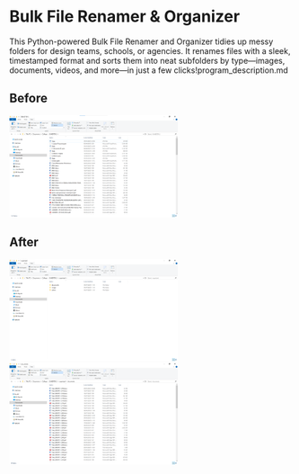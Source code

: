 # Bulk File Renamer & Organizer

This Python-powered Bulk File Renamer and Organizer tidies up 
messy folders for design teams, schools, or agencies. 
It renames files with a sleek, timestamped format and sorts them 
into neat subfolders by type—images, documents, videos, and 
more—in just a few clicks!program_description.md

## Before
<p float="left">
  <img src="before.png" width="300" />
</p>

## After
<p float="left">
  <img src="after1.png" width="300" />
  <img src="after2.png" width="300" />
</p>
